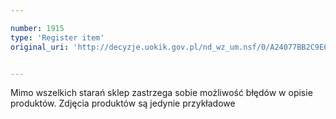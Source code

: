 ```yaml
---

number: 1915
type: 'Register item'
original_uri: 'http://decyzje.uokik.gov.pl/nd_wz_um.nsf/0/A24077BB2C9E6B47C125771200425214?OpenDocument'


---
```


Mimo wszelkich starań sklep zastrzega sobie możliwość błędów w opisie produktów. Zdjęcia produktów są jedynie przykładowe
